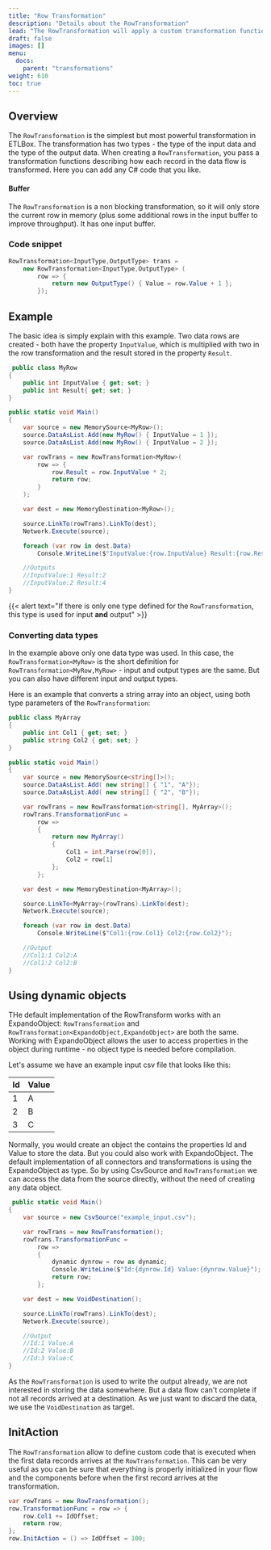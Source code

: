 ```yaml
---
title: "Row Transformation"
description: "Details about the RowTransformation"
lead: "The RowTransformation will apply a custom transformation function to each row of incoming data. This transformation is useful in many scenarios, as it allows you to apply any .NET code to your data."
draft: false
images: []
menu:
  docs:
    parent: "transformations"
weight: 610
toc: true
---
```


## Overview

The `RowTransformation` is the simplest but most powerful transformation in ETLBox. The transformation has two types - the type of the input data and the type of the output data. When creating a `RowTransformation`, you pass a transformation functions describing how each record in the data flow is transformed. Here you can add any C# code that you like.

#### Buffer

The `RowTransformation` is a non blocking transformation, so it will only store the current row in memory (plus some additional rows in the input buffer to improve throughput). It has one input buffer.

### Code snippet

```C#
RowTransformation<InputType,OutputType> trans =
    new RowTransformation<InputType,OutputType> (
        row => {
            return new OutputType() { Value = row.Value + 1 };
        });
```

## Example

The basic idea is simply explain with this example. Two data rows are created - both have the property `InputValue`, which is multiplied with two in the row transformation and the result stored in the property `Result`.

```C#
 public class MyRow
{
    public int InputValue { get; set; }
    public int Result{ get; set; }
}

public static void Main()
{
    var source = new MemorySource<MyRow>();
    source.DataAsList.Add(new MyRow() { InputValue = 1 });
    source.DataAsList.Add(new MyRow() { InputValue = 2 });

    var rowTrans = new RowTransformation<MyRow>(
        row => {
            row.Result = row.InputValue * 2;
            return row;
        }
    );

    var dest = new MemoryDestination<MyRow>();

    source.LinkTo(rowTrans).LinkTo(dest);
    Network.Execute(source);

    foreach (var row in dest.Data)
        Console.WriteLine($"InputValue:{row.InputValue} Result:{row.Result}");

    //Outputs
    //InputValue:1 Result:2
    //InputValue:2 Result:4
}
```

{{< alert text="If there is only one type defined for the <code>RowTransformation</code>, this type is used for input <b>and</b> output" >}}

### Converting data types

In the example above only one data type was used. In this case, the `RowTransformation<MyRow>` is the short definition for `RowTransformation<MyRow,MyRow>` - input and output types are the same. But you can also have different input and output types.

Here is an example that converts a string array into an object, using both type parameters of the `RowTransformation`:

```C#
public class MyArray
{
    public int Col1 { get; set; }
    public string Col2 { get; set; }
}

public static void Main()
{
    var source = new MemorySource<string[]>();
    source.DataAsList.Add( new string[] { "1", "A"});
    source.DataAsList.Add( new string[] { "2", "B"});

    var rowTrans = new RowTransformation<string[], MyArray>();
    rowTrans.TransformationFunc =
        row =>
        {
            return new MyArray()
            {
                Col1 = int.Parse(row[0]),
                Col2 = row[1]
            };
        };

    var dest = new MemoryDestination<MyArray>();

    source.LinkTo<MyArray>(rowTrans).LinkTo(dest);
    Network.Execute(source);

    foreach (var row in dest.Data)
        Console.WriteLine($"Col1:{row.Col1} Col2:{row.Col2}");

    //Output
    //Col1:1 Col2:A
    //Col1:2 Col2:B
}
```

## Using dynamic objects

THe default implementation of the RowTransform works with an ExpandoObject: `RowTransformation` and `RowTransformation<ExpandoObject,ExpandoObject>` are both the same. Working with ExpandoObject allows the user to access properties in the object during runtime - no object type is needed before compilation.

Let's assume we have an example input csv file that looks like this:

Id|Value
--|---------------
1 |A
2 |B
3 |C

Normally, you would create an object the contains the properties Id and Value to store the data. But you could also work with ExpandoObject. The default implementation of all connectors and transformations is using the ExpandoObject as type. So by using CsvSource and `RowTransformation` we can access the data from the source directly, without the need of creating any data object.

```C#
 public static void Main()
{
    var source = new CsvSource("example_input.csv");

    var rowTrans = new RowTransformation();
    rowTrans.TransformationFunc =
        row =>
        {
            dynamic dynrow = row as dynamic;
            Console.WriteLine($"Id:{dynrow.Id} Value:{dynrow.Value}");
            return row;
        };

    var dest = new VoidDestination();

    source.LinkTo(rowTrans).LinkTo(dest);
    Network.Execute(source);

    //Output
    //Id:1 Value:A
    //Id:2 Value:B
    //Id:3 Value:C
}
```

As the `RowTransformation` is used to write the output already, we are not interested in storing the data somewhere. But a data flow can't complete if not all records arrived at a destination. As we just want to discard the data, we use the `VoidDestination` as target.

## InitAction

The `RowTransformation` allow to define custom code that is executed when the first data records arrives at the `RowTransformation`.
This can be very useful as you can be sure that everything is properly initialized in your flow and the components before when the first record arrives at the transformation.

```C#
var rowTrans = new RowTransformation();
row.TransformationFunc = row => {
    row.Col1 += IdOffset;
    return row;
};
row.InitAction = () => IdOffset = 100;
```


